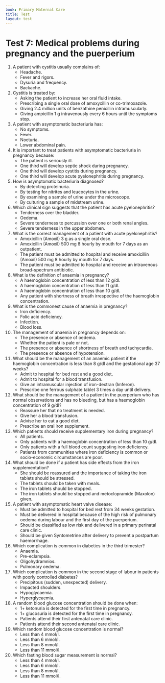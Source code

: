 ```yaml
---
book: Primary Maternal Care
title: Test
layout: test
---
```


# Test 7: Medical problems during pregnancy and the puerperium

1.	A patient with cystitis usually complains of:
	-	Headache.
	-	Fever and rigors.
	+	Dysuria and frequency.
	-	Backache.
2.	Cystitis is treated by:
	-	Asking the patient to increase her oral fluid intake.
	+	Prescribing a single oral dose of amoxycillin or co-trimoxazole.
	-	Giving 2.4 million units of benzathine penicillin intramuscularly.
	-	Giving ampicillin 1 g intravenously every 6 hours until the symptoms stop.
3.	A patient with asymptomatic bacteriuria has:
	+	No symptoms.
	-	Fever.
	-	Nocturia.
	-	Lower abdominal pain.
4.	It is important to treat patients with asymptomatic bacteriuria in pregnancy because:
	-	The patient is seriously ill.
	-	One third will develop septic shock during pregnancy.
	-	One third will develop cystitis during pregnancy.
	+	One third will develop acute pyelonephritis during pregnancy.
5.	How is asymptomatic bacteriuria diagnosed?
	-	By detecting proteinuria.
	-	By testing for nitrites and leucocytes in the urine.
	-	By examining a sample of urine under the microscope.
	+	By culturing a sample of midstream urine.
6.	Which clinical sign suggests that the patient has acute pyelonephritis?
	-	Tenderness over the bladder.
	-	Oedema.
	+	Severe tenderness to percussion over one or both renal angles.
	-	Severe tenderness in the upper abdomen.
7.	What is the correct management of a patient with acute pyelonephritis?
	-	Amoxicillin (Amoxil) 3&nbsp;g as a single oral dose.
	-	Amoxicillin (Amoxil) 500&nbsp;mg 8&nbsp;hourly by mouth for 7 days as an outpatient.
	-	The patient must be admitted to hospital and receive amoxicillin (Amoxil) 500&nbsp;mg 8&nbsp;hourly by mouth for 7 days.
	+	The patient must be admitted to hospital and receive an intravenous broad-spectrum antibiotic.
8.	What is the definition of anaemia in pregnancy?
	-	A haemoglobin concentration of less than 12 g/dl.
	+	A haemoglobin concentration of less than 11 g/dl.
	-	A haemoglobin concentration of less than 10 g/dl.
	-	Any patient with shortness of breath irrespective of the haemoglobin concentration.
9.	What is the commonest cause of anaemia in pregnancy?
	+	Iron deficiency.
	-	Folic acid deficiency.
	-	Infection.
	-	Blood loss.
10.	The management of anaemia in pregnancy depends on:
	-	The presence or absence of oedema.
	-	Whether the patient is pale or not.
	+	The presence or absence of shortness of breath and tachycardia.
	-	The presence or absence of hypotension.
11.	What should be the management of an anaemic patient if the haemoglobin concentration is less than 8 g/dl and the gestational age 37 weeks?
	-	Admit to hospital for bed rest and a good diet.
	+	Admit to hospital for a blood transfusion.
	-	Give an intramuscular injection of iron-dextran (Imferon).
	-	Prescribe one ferrous sulphate tablet 3 times a day until delivery.
12.	What should be the management of a patient in the puerperium who has normal observations and has no bleeding, but has a haemoglobin concentration of 9 g/dl?
	-	Reassure her that no treatment is needed.
	-	Give her a blood transfusion.
	-	Advise her to eat a good diet.
	+	Prescribe an oral iron supplement.
13.	Which patients should receive supplementary iron during pregnancy?
	-	All patients.
	-	Only patients with a haemoglobin concentration of less than 10 g/dl.
	-	Only patients with a full blood count suggesting iron deficiency.
	+	Patients from communities where iron deficiency is common or socio-economic circumstances are poor.
14.	What should be done if a patient has side effects from the iron supplementation?
	-	She should be reassured and the importance of taking the iron tablets should be stressed.
	+	The tablets should be taken with meals.
	-	The iron tablets should be stopped.
	-	The iron tablets should be stopped and metoclopramide (Maxolon) given.
15.	A patient with asymptomatic heart valve disease:
	-	Must be admitted to hospital for bed rest from 34 weeks gestation.
	+	Must be delivered in hospital because of the high risk of pulmonary oedema during labour and the first day of the puerperium.
	-	Should be classified as low risk and delivered in a primary perinatal care clinic.
	-	Should be given Syntometrine after delivery to prevent a postpartum haemorrhage.
16.	Which complication is common in diabetics in the third trimester?
	-	Anaemia.
	+	Pre-eclampsia.
	-	Oligohydramnios.
	-	Pulmonary oedema.
17.	Which complication is common in the second stage of labour in patients with poorly controlled diabetes?
	-	Precipitous (sudden, unexpected) delivery.
	+	Impacted shoulders.
	-	Hypoglycaemia.
	-	Hyperglycaemia.
18.	A random blood glucose concentration should be done when:
	-	1+ ketonuria is detected for the first time in pregnancy.
	+	1+ glucosuria is detected for the first time in pregnancy.
	-	Patients attend their first antenatal care clinic.
	-	Patients attend their second antenatal care clinic.
19.	Which random blood glucose concentration is normal?
	-	Less than 4 mmol/l.
	-	Less than 6 mmol/l.
	+	Less than 8 mmol/l.
	-	Less than 11 mmol/l.
20.	Which fasting blood sugar measurement is normal?
	-	Less than 4 mmol/l.
	+	Less than 6 mmol/l.
	-	Less than 8 mmol/l.
	-	Less than 11 mmol/l.
